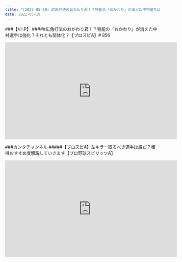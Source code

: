 ```yaml
---
title: "[2022-05-19] 広角打法のおかわり君！？特能の「おかわり」が消えた中村選手は強化？それとも弱体化？【プロスピA】# 856 他"
date: 2022-05-19
---
```

###【V.I.P】
#####広角打法のおかわり君！？特能の「おかわり」が消えた中村選手は強化？それとも弱体化？【プロスピA】# 856
<iframe width="560" height="315" src="https://www.youtube.com/embed/vjoh5jGNb08" frameborder="0" allow="accelerometer; autoplay; clipboard-write; encrypted-media; gyroscope; picture-in-picture" allowfullscreen></iframe>

###カンタチャンネル
#####【プロスピA】左キラー取るべき選手は誰だ？獲得おすすめ度解説していきます【プロ野球スピリッツA】
<iframe width="560" height="315" src="https://www.youtube.com/embed/Gf-qUZR_g0k" frameborder="0" allow="accelerometer; autoplay; clipboard-write; encrypted-media; gyroscope; picture-in-picture" allowfullscreen></iframe>

